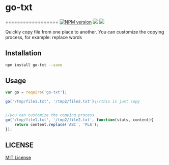 # go-txt
==================
[![NPM version][npm-image]][npm-url]
![][david-url]
![][travis-url]

Quickly copy file from one place to another. You can customize the copying process, for example: replace words


## Installation

```bash
npm install go-txt --save
```

## Usage

```javascript
var go = require('go-txt');

go('/tmp/file1.txt', '/tmp2/file2.txt');//this is just copy


//you can customize the copying process
go('/tmp/file1.txt', '/tmp2/file2.txt', function(stats, content){
    return content.replace('ABC', 'PLA');
});
```

## LICENSE ##

[MIT License](https://raw.githubusercontent.com/leftstick/go-txt/master/LICENSE)




[npm-url]: https://npmjs.org/package/go-txt
[npm-image]: https://badge.fury.io/js/go-txt.png
[david-url]: https://david-dm.org/leftstick/go-txt.png
[travis-url]:https://api.travis-ci.org/leftstick/go-txt.svg?branch=master

